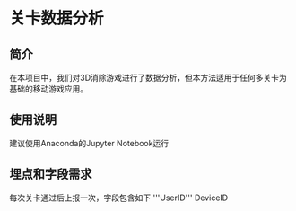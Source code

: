 # 关卡数据分析

## 简介
在本项目中，我们对3D消除游戏进行了数据分析，但本方法适用于任何多关卡为基础的移动游戏应用。

## 使用说明
建议使用Anaconda的Jupyter Notebook运行

## 埋点和字段需求
每次关卡通过后上报一次，字段包含如下
'''UserID'''
DeviceID
